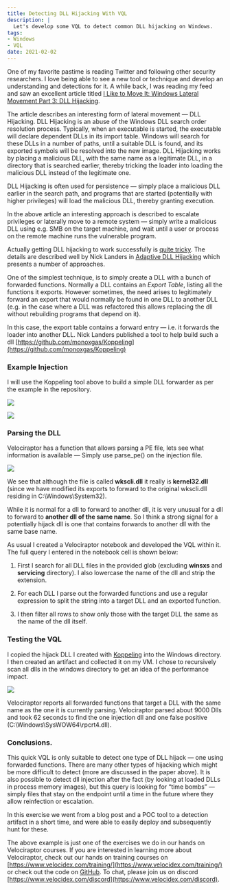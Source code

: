 ```yaml
---
title: Detecting DLL Hijacking With VQL
description: |
  Let's develop some VQL to detect common DLL hijacking on Windows.
tags:
- Windows
- VQL
date: 2021-02-02
---
```


One of my favorite pastime is reading Twitter and following other security researchers. I love being able to see a new tool or technique and develop an understanding and detections for it. A while back, I was reading my feed and saw an excellent article titled [I Like to Move It: Windows Lateral Movement Part 3: DLL Hijacking](https://www.mdsec.co.uk/2020/10/i-live-to-move-it-windows-lateral-movement-part-3-dll-hijacking/).

The article describes an interesting form of lateral movement — DLL Hijacking. DLL Hijacking is an abuse of the Windows DLL search order resolution process. Typically, when an executable is started, the executable will declare dependent DLLs in its import table. Windows will search for these DLLs in a number of paths, until a suitable DLL is found, and its exported symbols will be resolved into the new image. DLL Hijacking works by placing a malicious DLL, with the same name as a legitimate DLL, in a directory that is searched earlier, thereby tricking the loader into loading the malicious DLL instead of the legitimate one.

DLL Hijacking is often used for persistence — simply place a malicious DLL earlier in the search path, and programs that are started (potentially with higher privileges) will load the malicious DLL, thereby granting execution.

In the above article an interesting approach is described to escalate privileges or laterally move to a remote system — simply write a malicious DLL using e.g. SMB on the target machine, and wait until a user or process on the remote machine runs the vulnerable program.

Actually getting DLL hijacking to work successfully is [quite tricky](https://silentbreaksecurity.com/adaptive-dll-hijacking/). The details are described well by Nick Landers in [Adaptive DLL Hijacking](https://silentbreaksecurity.com/adaptive-dll-hijacking/) which presents a number of approaches.

One of the simplest technique, is to simply create a DLL with a bunch of forwarded functions. Normally a DLL contains an *Export Table*, listing all the functions it exports. However sometimes, the need arises to legitimately forward an export that would normally be found in one DLL to another DLL (e.g. in the case where a DLL was refactored this allows replacing the dll without rebuilding programs that depend on it).

In this case, the export table contains a forward entry — i.e. it forwards the loader into another DLL. Nick Landers published a tool to help build such a dll [https://github.com/monoxgas/Koppeling](https://github.com/monoxgas/Koppeling)

### Example Injection

I will use the Koppeling tool above to build a simple DLL forwarder as per the example in the repository.

![](../../img/1MDCiispLQZwNTqreGTQ_CQ.png)

![](../../img/1w0xeBExcn4m06ja_HLFGIg.png)

### Parsing the DLL

Velociraptor has a function that allows parsing a PE file, lets see what information is available — Simply use parse_pe() on the injection file.

![](../../img/1jogu19VYVVVeL98TDKZHNQ.png)

We see that although the file is called **wkscli.dll** it really is **kernel32.dll** (since we have modified its exports to forward to the original wkscli.dll residing in C:\Windows\System32).

While it is normal for a dll to forward to another dll, it is very unusual for a dll to forward to **another dll of the same name**. So I think a strong signal for a potentially hijack dll is one that contains forwards to another dll with the same base name.

As usual I created a Velociraptor notebook and developed the VQL within it. The full query I entered in the notebook cell is shown below:

<script src="https://gist.github.com/scudette/9a4aff9186028243e7b65da89ef538ad.js" charset="utf-8"></script>

1. First I search for all DLL files in the provided glob (excluding **winsxs** and **servicing** directory). I also lowercase the name of the dll and strip the extension.

1. For each DLL I parse out the forwarded functions and use a regular expression to split the string into a target DLL and an exported function.

1. I then filter all rows to show only those with the target DLL the same as the name of the dll itself.

### Testing the VQL

I copied the hijack DLL I created with [Koppeling](https://github.com/monoxgas/Koppeling) into the Windows directory. I then created an artifact and collected it on my VM. I chose to recursively scan all dlls in the windows directory to get an idea of the performance impact.

![](../../img/1Fcsrla6Y1rQFyBThJ-APsg.png)

Velociraptor reports all forwarded functions that target a DLL with the same name as the one it is currently parsing. Velociraptor parsed about 9000 Dlls and took 62 seconds to find the one injection dll and one false positive (C:\Windows\SysWOW64\rpcrt4.dll).

### Conclusions.

This quick VQL is only suitable to detect one type of DLL hijack — one using forwarded functions. There are many other types of hijacking which might be more difficult to detect (more are discussed in the paper above). It is also possible to detect dll injection after the fact (by looking at loaded DLLs in process memory images), but this query is looking for “time bombs” — simply files that stay on the endpoint until a time in the future where they allow reinfection or escalation.

In this exercise we went from a blog post and a POC tool to a detection artifact in a short time, and were able to easily deploy and subsequently hunt for these.

The above example is just one of the exercises we do in our hands on Velociraptor courses. If you are interested in learning more about Velociraptor, check out our hands on training courses on [https://www.velocidex.com/training/](https://www.velocidex.com/training/) or check out the code on [GitHub](https://github.com/Velocidex/velociraptor). To chat, please join us on discord [https://www.velocidex.com/discord](https://www.velocidex.com/discord).

